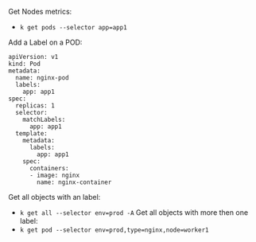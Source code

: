 
Get Nodes metrics:
- `k get pods --selector app=app1`

Add a Label on a POD:
  ```
  apiVersion: v1
  kind: Pod
  metadata:
    name: nginx-pod
    labels:
      app: app1
  spec:
    replicas: 1
    selector:
      matchLabels:
        app: app1
    template:
      metadata:
        labels:
          app: app1
      spec:    
        containers:
        - image: nginx
          name: nginx-container
  ```

Get all objects with an label:
- `k get all --selector env=prod -A`
Get all objects with more then one label:
- `k get pod --selector env=prod,type=nginx,node=worker1`
